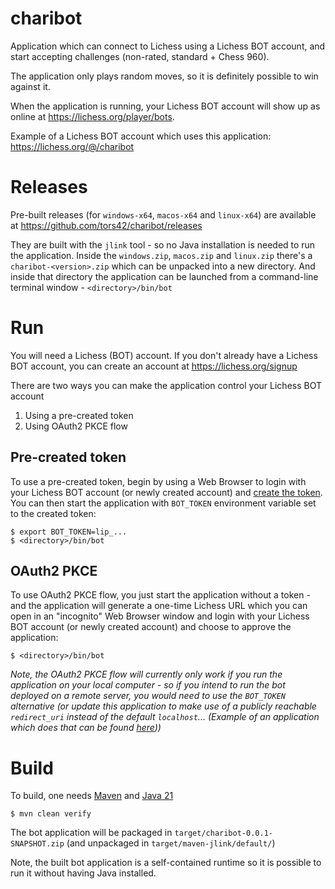 # charibot

Application which can connect to Lichess using a Lichess BOT account, and
start accepting challenges (non-rated, standard + Chess 960).

The application only plays random moves, so it is definitely possible to win
against it.

When the application is running, your Lichess BOT account will show up as
online at https://lichess.org/player/bots.

Example of a Lichess BOT account which uses this application:
https://lichess.org/@/charibot

# Releases

Pre-built releases (for `windows-x64`, `macos-x64` and `linux-x64`) are available at https://github.com/tors42/charibot/releases

They are built with the `jlink` tool - so no Java installation is needed to run the application. Inside the `windows.zip`, `macos.zip` and `linux.zip` there's a `charibot-<version>.zip` which can be unpacked into a new directory. And inside that directory the application can be launched from a command-line terminal window - `<directory>/bin/bot`

# Run

You will need a Lichess (BOT) account. If you don't already have a Lichess BOT
account, you can create an account at https://lichess.org/signup

There are two ways you can make the application control your Lichess BOT
account

 1. Using a pre-created token
 2. Using OAuth2 PKCE flow

## Pre-created token

To use a pre-created token, begin by using a Web Browser to login with your
Lichess BOT account (or newly created account) and [create the
token](https://lichess.org/account/oauth/token/create?scopes[]=bot:play&description=Prefilled+bot+token).
You can then start the application with `BOT_TOKEN` environment variable set to
the created token:

    $ export BOT_TOKEN=lip_...
    $ <directory>/bin/bot

## OAuth2 PKCE

To use OAuth2 PKCE flow, you just start the application without a token - and
the application will generate a one-time Lichess URL which you can open in an
"incognito" Web Browser window and login with your Lichess BOT account (or
newly created account) and choose to approve the application:

    $ <directory>/bin/bot

_Note, the OAuth2 PKCE flow will currently only work if you run the application
on your local computer - so if you intend to run the bot deployed on a remote
server, you would need to use the `BOT_TOKEN` alternative (or update this
application to make use of a publicly reachable `redirect_uri` instead of the
default `localhost`... (Example of an application which does that can be found
[here](https://github.com/tors42/challengeaiexample/)))_

# Build

To build, one needs [Maven](https://maven.apache.org) and [Java 21](https://jdk.java.net/21)

    $ mvn clean verify

The bot application will be packaged in `target/charibot-0.0.1-SNAPSHOT.zip`
(and unpackaged in `target/maven-jlink/default/`)

Note, the built bot application is a self-contained runtime so it is possible
to run it without having Java installed.

